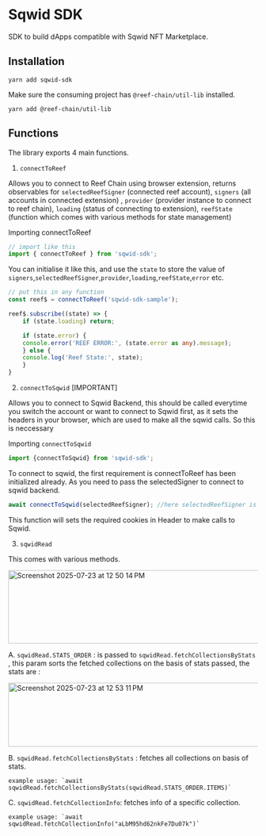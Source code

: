 # Sqwid SDK

SDK to build dApps compatible with Sqwid NFT Marketplace.

## Installation

```yarn add sqwid-sdk```

Make sure the consuming project has `@reef-chain/util-lib` installed.

`yarn add @reef-chain/util-lib`

## Functions

The library exports 4 main functions.

1. `connectToReef`

Allows you to connect to Reef Chain using browser extension, returns observables for `selectedReefSigner` (connected reef account), `signers` (all accounts in connected extension) , `provider` (provider instance to connect to reef chain), `loading` (status of connecting to extension), `reefState` (function which comes with various methods for state management)

Importing connectToReef

```ts
// import like this
import { connectToReef } from 'sqwid-sdk';
```

You can initialise it like this, and use the `state` to store the value of `signers`,`selectedReefSigner`,`provider`,`loading`,`reefState`,`error` etc.

```ts
// put this in any function
const reef$ = connectToReef('sqwid-sdk-sample');

reef$.subscribe((state) => {
    if (state.loading) return;

    if (state.error) {
    console.error('REEF ERROR:', (state.error as any).message);
    } else {
    console.log('Reef State:', state);
    }
}
```

2. `connectToSqwid` [IMPORTANT]

Allows you to connect to Sqwid Backend, this should be called everytime you switch the account or want to connect to Sqwid first, as it sets the headers in your browser, which are used to make all the sqwid calls. So this is neccessary

Importing `connectToSqwid`

```ts
import {connectToSqwid} from 'sqwid-sdk';
```

To connect to sqwid, the first requirement is connectToReef has been initialized already. As you need to pass the selectedSigner to connect to sqwid backend.

```ts
await connectToSqwid(selectedReefSigner); //here selectedReefSigner is reefExtensionConnectResponse.selectedReefSigner 
```

This function will sets the required cookies in Header to make calls to Sqwid.

3. `sqwidRead`

This comes with various methods.

<img width="809" height="148" alt="Screenshot 2025-07-23 at 12 50 14 PM" src="https://github.com/user-attachments/assets/0d38adef-f2a7-4ea5-b506-9ac3e6dd2b96" />

A. `sqwidRead.STATS_ORDER` : is passed to `sqwidRead.fetchCollectionsByStats` , this param sorts the fetched collections on the basis of stats passed, the stats are :

<img width="872" height="129" alt="Screenshot 2025-07-23 at 12 53 11 PM" src="https://github.com/user-attachments/assets/ceb6dfc3-4b6a-4ec9-a085-9ba31c6b16c9" />

B. `sqwidRead.fetchCollectionsByStats` : fetches all collections on basis of stats.
    
    example usage: `await sqwidRead.fetchCollectionsByStats(sqwidRead.STATS_ORDER.ITEMS)`

C. `sqwidRead.fetchCollectionInfo`: fetches info of a specific collection.

    example usage: `await sqwidRead.fetchCollectionInfo("aLbM95hd62nkFe7Du07k")`